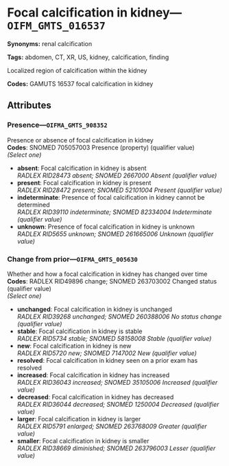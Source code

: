# Focal calcification in kidney—`OIFM_GMTS_016537`

**Synonyms:** renal calcification

**Tags:** abdomen, CT, XR, US, kidney, calcification, finding

Localized region of calcification within the kidney

**Codes:** GAMUTS 16537 focal calcification in kidney

## Attributes

### Presence—`OIFMA_GMTS_908352`

Presence or absence of focal calcification in kidney  
**Codes**: SNOMED 705057003 Presence (property) (qualifier value)  
*(Select one)*

- **absent**: Focal calcification in kidney is absent  
_RADLEX RID28473 absent; SNOMED 2667000 Absent (qualifier value)_
- **present**: Focal calcification in kidney is present  
_RADLEX RID28472 present; SNOMED 52101004 Present (qualifier value)_
- **indeterminate**: Presence of focal calcification in kidney cannot be determined  
_RADLEX RID39110 indeterminate; SNOMED 82334004 Indeterminate (qualifier value)_
- **unknown**: Presence of focal calcification in kidney is unknown  
_RADLEX RID5655 unknown; SNOMED 261665006 Unknown (qualifier value)_

### Change from prior—`OIFMA_GMTS_005630`

Whether and how a focal calcification in kidney has changed over time  
**Codes**: RADLEX RID49896 change; SNOMED 263703002 Changed status (qualifier value)  
*(Select one)*

- **unchanged**: Focal calcification in kidney is unchanged  
_RADLEX RID39268 unchanged; SNOMED 260388006 No status change (qualifier value)_
- **stable**: Focal calcification in kidney is stable  
_RADLEX RID5734 stable; SNOMED 58158008 Stable (qualifier value)_
- **new**: Focal calcification in kidney is new  
_RADLEX RID5720 new; SNOMED 7147002 New (qualifier value)_
- **resolved**: Focal calcification in kidney seen on a prior exam has resolved  
- **increased**: Focal calcification in kidney has increased  
_RADLEX RID36043 increased; SNOMED 35105006 Increased (qualifier value)_
- **decreased**: Focal calcification in kidney has decreased  
_RADLEX RID36044 decreased; SNOMED 1250004 Decreased (qualifier value)_
- **larger**: Focal calcification in kidney is larger  
_RADLEX RID5791 enlarged; SNOMED 263768009 Greater (qualifier value)_
- **smaller**: Focal calcification in kidney is smaller  
_RADLEX RID38669 diminished; SNOMED 263796003 Lesser (qualifier value)_
